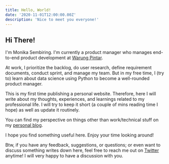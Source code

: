 ```yaml
---
title: Hello, World!
date: '2020-11-01T12:00:00.00Z'
description: 'Nice to meet you everyone!'
---
```


## Hi There!

I'm Monika Sembiring. I'm currently a product manager who manages end-to-end product development at [Warung Pintar](https://warungpintar.co.id/).

At work, I prioritize the backlog, do user research, define requirement documents, conduct sprint, and manage my team. But in my free time, I (try to) learn about data science using Python to become a well-rounded product manager.

This is my first time publishing a personal website. Therefore, here I will write about my thoughts, experiences, and learnings related to my professional life. I will try to keep it short (a couple of mins reading time I hope) as well as update it routinely.

You can find my perspective on things other than work/technical stuff on my [personal blog](https://sembiringmonika.wordpress.com/).

I hope you find something useful here. Enjoy your time looking around!

Btw, if you have any feedback, suggestions, or questions; or even want to discuss something writes down here, feel free to reach me out on [Twitter](https://twitter.com/MonikaSembiring) anytime! I will very happy to have a discussion with you.
